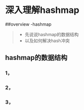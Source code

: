 # 深入理解hashmap

##overview -hashmap

> * 先说说hashmap的数据结构
> * 以及如何解决hash冲突

## hashmap的数据结构
### 1，
### 2，
### 3，

